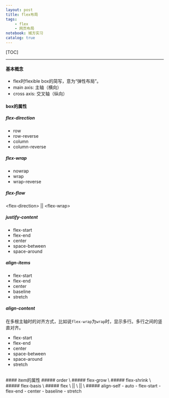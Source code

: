 ```yaml
---
layout: post
title: flex布局
tags: 
    - flex
    - 网页布局
notebook: 城方实习
catalog: true
---
```


[TOC]

---

[//]:<> (sdfdsf)
#### 基本概念
- flex时flexible box的简写，意为“弹性布局”。
- main axis: 主轴（横向）
- cross axis: 交叉轴（纵向）
#### box的属性
##### flex-direction
- row
- row-reverse
- column 
- column-reverse
##### flex-wrap
- nowrap
- wrap
- wrap-reverse
##### flex-flow
\<flex-direction\> || \<flex-wrap\>
##### justify-content
- flex-start
- flex-end
- center
- space-between
- space-around
##### align-items
- flex-start
- flex-end
- center
- baseline
- stretch
##### align-content
在多根主轴时的对齐方式，比如说`flex-wrap`为`wrap`时，显示多行。多行之间的竖直对齐。
- flex-start
- flex-end
- center
- space-between
- space-around
- stretch
<br>
#### item的属性
##### order
\<integer\>
##### flex-grow
\<integer\>
##### flex-shrink
\<integer\>
##### flex-basis
\<integer\>
##### flex
\<flex-grow\> || \<flex-shrink\> || \<flex-basis\>
##### align-self
- auto
- flex-start
- flex-end
- center
- baseline
- stretch